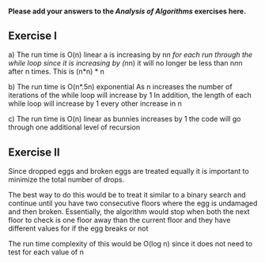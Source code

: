 #### Please add your answers to the ***Analysis of  Algorithms*** exercises here.

## Exercise I

a) The run time is O(n) linear
    a is increasing by n*n for each run through the while loop
    since it is increasing by (n*n) it will no longer be less than 
    n*n*n after n times. This is (n*n) * n 

b) The run time is O(n*.5n) exponential
    As n increases the number of iterations of the while loop will increase by 1
    In addition, the length of each while loop will increase by 1 every other
    increase in n


c) The run time is O(n) linear
    as bunnies increases by 1 the code will go through one additional level of
    recursion

## Exercise II

Since dropped eggs and broken eggs are treated equally it is important to minimize the total number of drops.

The best way to do this would be to treat it similar to a binary search and continue until you have two consecutive floors where the egg is undamaged and then broken. Essentially, the algorithm would stop when both the next floor to check is one floor away than the current floor and they have different values for if the egg breaks or not

The run time complexity of this would be O(log n) since it does not need to 
test for each value of n
